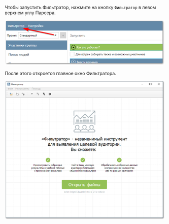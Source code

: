 Чтобы запустить Фильтратор, нажмите на кнопку `Фильтратор` в левом верхнем углу Парсера.

![](../../img/filtrator/launch.png)

<!-- Начнется запуск Фильтратора, который занимает :octicons-clock-24: пару секунд.

![](../../img/filtrator/loading.png) -->

После этого откроется главное окно Фильтратора.

![](../../img/filtrator/main_window.png)